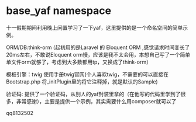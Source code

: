 # base_yaf namespace
十一假期期间利用晚上闲置学习了一下yaf，这里提供的是一个命名空间的简单示例。

ORM/DB:think-orm 
(起初用的是Laravel 的 Eloquent ORM ,感觉请求时间变长了20ms左右，不敢说Eloquent orm慢，应该是我不太会用，本想自己写了一个简单单文件orm就够了，考虑到大多数都用tp，又换成了think-orm）

模板引擎：twig 
使用手册twig官网(个人喜欢twig，不需要的可以直接在Bootstrap.php 将_initPlugin里的将它注释掉，就是默认的Sample)


验证码:
提供了一个验证码，从别人的yaf封装里拿的（在他写的代码里学到了很多，非常感谢），主要是提供一个示例，其实需要什么用composer就可以了


qq8132502







